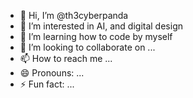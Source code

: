 - 👋 Hi, I’m @th3cyberpanda
- 👀 I’m interested in AI, and digital design
- 🌱 I’m learning how to code by myself
- 💞️ I’m looking to collaborate on ...
- 📫 How to reach me ...
- 😄 Pronouns: ...
- ⚡ Fun fact: ...

<!---
th3cyberpanda/th3cyberpanda is a ✨ special ✨ repository because its `README.md` (this file) appears on your GitHub profile.
You can click the Preview link to take a look at your changes.
--->
